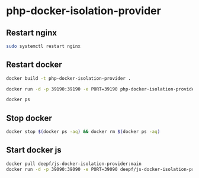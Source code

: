 # php-docker-isolation-provider

## Restart nginx
```bash
sudo systemctl restart nginx
```


## Restart docker

```bash
docker build -t php-docker-isolation-provider .

docker run -d -p 39190:39190 -e PORT=39190 php-docker-isolation-provider

docker ps
```

## Stop docker

```bash
docker stop $(docker ps -aq) && docker rm $(docker ps -aq)
```

## Start docker js

```bash
docker pull deepf/js-docker-isolation-provider:main
docker run -d -p 39090:39090 -e PORT=39090 deepf/js-docker-isolation-provider:main
```